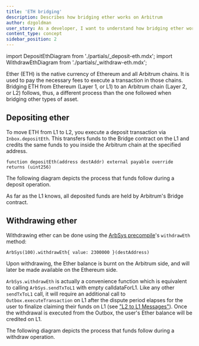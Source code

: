 ```yaml
---
title: 'ETH bridging'
description: Describes how bridging ether works on Arbitrum
author: dzgoldman
user_story: As a developer, I want to understand how bridging ether works on Arbitrum
content_type: concept
sidebar_position: 2
---
```


import DepositEthDiagram from './partials/_deposit-eth.mdx';
import WithdrawEthDiagram from './partials/_withdraw-eth.mdx';

Ether (ETH) is the native currency of Ethereum and all Arbitrum chains. It is used to pay the necessary fees to execute a transaction in those chains. Bridging ETH from Ethereum (Layer 1, or L1) to an Arbitrum chain (Layer 2, or L2) follows, thus, a different process than the one followed when bridging other types of asset.

## Depositing ether

To move ETH from L1 to L2, you execute a deposit transaction via `Inbox.depositEth`. This transfers funds to the Bridge contract on the L1 and credits the same funds to you inside the Arbitrum chain at the specified address.

```sol
function depositEth(address destAddr) external payable override returns (uint256)
```

The following diagram depicts the process that funds follow during a deposit operation.

<DepositEthDiagram />

As far as the L1 knows, all deposited funds are held by Arbitrum's Bridge contract.

## Withdrawing ether

Withdrawing ether can be done using the [ArbSys precompile](/build-decentralized-apps/precompiles/02-reference.md#arbsys)'s `withdrawEth` method:

```sol
ArbSys(100).withdrawEth{ value: 2300000 }(destAddress)
```

Upon withdrawing, the Ether balance is burnt on the Arbitrum side, and will later be made available on the Ethereum side.

`ArbSys.withdrawEth` is actually a convenience function which is equivalent to calling `ArbSys.sendTxToL1` with empty calldataForL1. Like any other `sendTxToL1` call, it will require an additional call to `Outbox.executeTransaction` on L1 after the dispute period elapses for the user to finalize claiming their funds on L1 (see ["L2 to L1 Messages"](/how-arbitrum-works/arbos/l2-l1-messaging.md)). Once the withdrawal is executed from the Outbox, the user's Ether balance will be credited on L1.

The following diagram depicts the process that funds follow during a withdraw operation.

<WithdrawEthDiagram />
